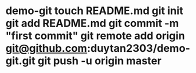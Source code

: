 demo-git
touch README.md
git init
git add README.md
git commit -m "first commit"
git remote add origin git@github.com:duytan2303/demo-git.git
git push -u origin master
========

